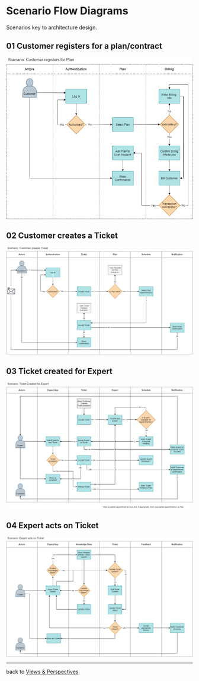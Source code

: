 # Scenario Flow Diagrams

Scenarios key to architecture design.

## 01 Customer registers for a plan/contract

![ScenarioCustomerRegisterPlan](images/ScenarioCustomerRegisterPlan.png)

## 02 Customer creates a Ticket

![ScenarioCustomerCreateTicket](images/ScenarioCustomerCreateTicket.png)

## 03 Ticket created for Expert

![ScenarioTicketCreatedForExpert](images/ScenarioTicketCreatedForExpert.png)

## 04 Expert acts on Ticket

![ScenarioExpertActsOnTicket](images/ScenarioExpertActsOnTicket.png)

------

back to [Views & Perspectives](../README.md)
